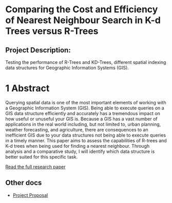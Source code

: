 # Comparing the Cost and Efficiency of Nearest Neighbour Search in K-d Trees versus R-Trees
## Project Description:

Testing the performance of R-Trees and KD-Trees, different spatial indexing data structures for Geographic Information Systems (GIS).

# 1 Abstract

Querying spatial data is one of the most important elements of working with a Geographic Information System (GIS). Being able to execute queries on a GIS data structure efficiently and accurately has a tremendous impact on how useful or unuseful your GIS is. Because a GIS has a vast number of applications in the real world including, but not limited to, urban planning, weather forecasting, and agriculture, there are consequences to an inefficient GIS due to your data structures not being able to execute queries in a timely manner. This paper aims to assess the capabilities of R-trees and K-d trees when being used for finding a nearest neighbour. Through analysis and a comparative study, I will identify which data structure is better suited for this specific task.

[Read the full research paper](https://github.com/karldamus/GIS-Spatial-Indexing/blob/main/4202_Research_Paper.pdf)

## Other docs
- [Project Proposal](https://github.com/karldamus/COMP4108-4th-Year-Project/blob/main/docs/Project%20Proposal.pdf)

